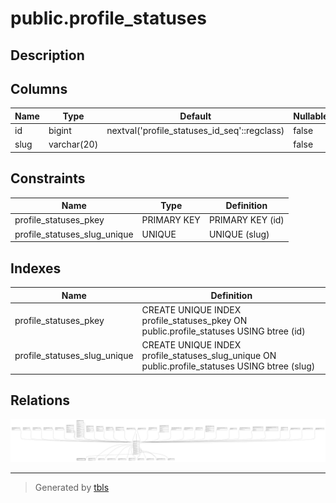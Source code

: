 # public.profile_statuses

## Description

## Columns

| Name | Type        | Default                                      | Nullable | Children                        |
| ---- | ----------- | -------------------------------------------- | -------- | ------------------------------- |
| id   | bigint      | nextval('profile_statuses_id_seq'::regclass) | false    | [public.users](public.users.md) |
| slug | varchar(20) |                                              | false    |                                 |

## Constraints

| Name                         | Type        | Definition       |
| ---------------------------- | ----------- | ---------------- |
| profile_statuses_pkey        | PRIMARY KEY | PRIMARY KEY (id) |
| profile_statuses_slug_unique | UNIQUE      | UNIQUE (slug)    |

## Indexes

| Name                         | Definition                                                                                     |
| ---------------------------- | ---------------------------------------------------------------------------------------------- |
| profile_statuses_pkey        | CREATE UNIQUE INDEX profile_statuses_pkey ON public.profile_statuses USING btree (id)          |
| profile_statuses_slug_unique | CREATE UNIQUE INDEX profile_statuses_slug_unique ON public.profile_statuses USING btree (slug) |

## Relations

![er](public.profile_statuses.svg)

---

> Generated by [tbls](https://github.com/k1LoW/tbls)
